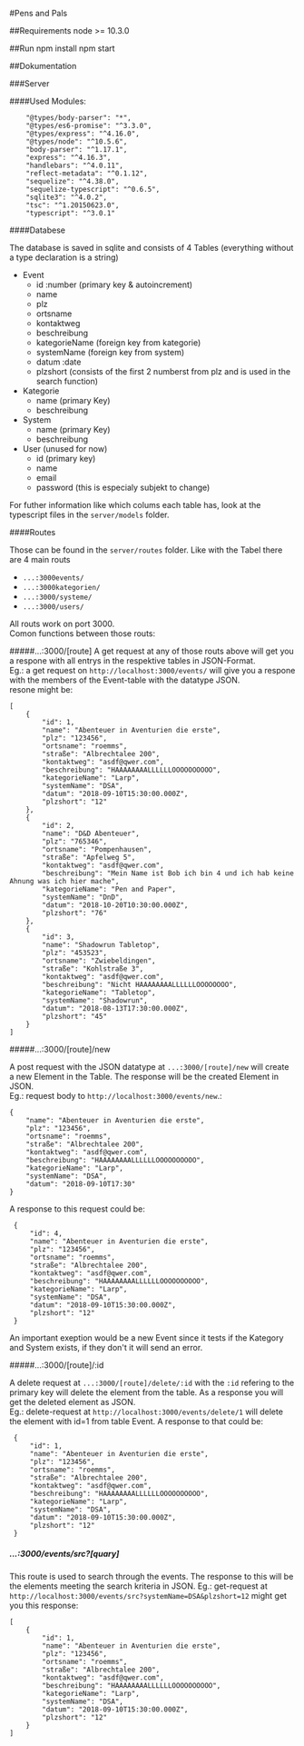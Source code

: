 #Pens and Pals

##Requirements
    node >= 10.3.0

##Run
    npm install
    npm start
    
##Dokumentation

###Server

####Used Modules:

        "@types/body-parser": "*",
        "@types/es6-promise": "^3.3.0",
        "@types/express": "^4.16.0",
        "@types/node": "^10.5.6",
        "body-parser": "^1.17.1",
        "express": "^4.16.3",
        "handlebars": "^4.0.11",
        "reflect-metadata": "^0.1.12",
        "sequelize": "^4.38.0",
        "sequelize-typescript": "^0.6.5",
        "sqlite3": "^4.0.2",
        "tsc": "^1.20150623.0",
        "typescript": "^3.0.1"

####Databese

The database is saved in sqlite and consists of 4 Tables (everything without a type declaration is a string)

- Event  
    - id :number (primary key & autoincrement)
    - name
    - plz
    - ortsname
    - kontaktweg
    - beschreibung
    - kategorieName (foreign key from kategorie)
    - systemName (foreign key from system)
    - datum :date
    - plzshort (consists of the first 2 numberst from plz and is used in the search function)
- Kategorie  
    - name (primary Key)
    - beschreibung
- System  
    - name (primary Key)
    - beschreibung
- User (unused for now)
    - id (primary key)
    - name
    - email
    - password (this is especialy subjekt to change)

For futher information like which colums each table has, look at the typescript files in the `server/models` folder.

####Routes

Those can be found in the `server/routes` folder. Like with the Tabel there are 4 main routs

- `...:3000events/`
- `...:3000kategorien/`
- `...:3000/systeme/`
- `...:3000/users/`

All routs work on port 3000.  
Comon functions between those routs:

#####...:3000/[route]
A get request at any of those routs above will get you a respone with all entrys in the respektive tables in JSON-Format.  
Eg.: a get request on `http://localhost:3000/events/` will give you a respone with the members of the Event-table with the datatype JSON.  
     resone might be:

    [
        {
            "id": 1,
            "name": "Abenteuer in Aventurien die erste",
            "plz": "123456",
            "ortsname": "roemms",
            "straße": "Albrechtalee 200",
            "kontaktweg": "asdf@qwer.com",
            "beschreibung": "HAAAAAAAALLLLLLOOOOOOOOOO",
            "kategorieName": "Larp",
            "systemName": "DSA",
            "datum": "2018-09-10T15:30:00.000Z",
            "plzshort": "12"
        },
        {
            "id": 2,
            "name": "D&D Abenteuer",
            "plz": "765346",
            "ortsname": "Pompenhausen",
            "straße": "Apfelweg 5",
            "kontaktweg": "asdf@qwer.com",
            "beschreibung": "Mein Name ist Bob ich bin 4 und ich hab keine Ahnung was ich hier mache",
            "kategorieName": "Pen and Paper",
            "systemName": "DnD",
            "datum": "2018-10-20T10:30:00.000Z",
            "plzshort": "76"
        },
        {
            "id": 3,
            "name": "Shadowrun Tabletop",
            "plz": "453523",
            "ortsname": "Zwiebeldingen",
            "straße": "Kohlstraße 3",
            "kontaktweg": "asdf@qwer.com",
            "beschreibung": "Nicht HAAAAAAAALLLLLLOOOOOOOO",
            "kategorieName": "Tabletop",
            "systemName": "Shadowrun",
            "datum": "2018-08-13T17:30:00.000Z",
            "plzshort": "45"
        }
    ]
    

#####...:3000/[route]/new

A post request with the JSON datatype at `...:3000/[route]/new` will create a new Element in the Table. The response will be the created Element in JSON.  
Eg.: request body to `http://localhost:3000/events/new`.:

    {
    	"name": "Abenteuer in Aventurien die erste",
    	"plz": "123456",
    	"ortsname": "roemms",
    	"straße": "Albrechtalee 200",
    	"kontaktweg": "asdf@qwer.com",
    	"beschreibung": "HAAAAAAAALLLLLLOOOOOOOOOO",
    	"kategorieName": "Larp",
    	"systemName": "DSA",
    	"datum": "2018-09-10T17:30"
    }
    
A response to this request could be:

     {
         "id": 4,
         "name": "Abenteuer in Aventurien die erste",
         "plz": "123456",
         "ortsname": "roemms",
         "straße": "Albrechtalee 200",
         "kontaktweg": "asdf@qwer.com",
         "beschreibung": "HAAAAAAAALLLLLLOOOOOOOOOO",
         "kategorieName": "Larp",
         "systemName": "DSA",
         "datum": "2018-09-10T15:30:00.000Z",
         "plzshort": "12"
     }
     
     
An important exeption would be a new Event since it tests if the Kategory and System exists, if they don't it will send an error.


#####...:3000/[route]/:id

A delete request at `...:3000/[route]/delete/:id` with the `:id` refering to the primary key will delete the element from the table. As a response you will get the deleted element as JSON.  
Eg.: delete-request at `http://localhost:3000/events/delete/1` will delete the element with id=1 from table Event.
A response to that could be:  

     {
         "id": 1,
         "name": "Abenteuer in Aventurien die erste",
         "plz": "123456",
         "ortsname": "roemms",
         "straße": "Albrechtalee 200",
         "kontaktweg": "asdf@qwer.com",
         "beschreibung": "HAAAAAAAALLLLLLOOOOOOOOOO",
         "kategorieName": "Larp",
         "systemName": "DSA",
         "datum": "2018-09-10T15:30:00.000Z",
         "plzshort": "12"
     }


##### ...:3000/events/src?[quary]

This route is used to search through the events. The response to this will be the elements meeting the search kriteria in JSON.
Eg.: get-request at `http://localhost:3000/events/src?systemName=DSA&plzshort=12` might get you this response:

    [
        {
            "id": 1,
            "name": "Abenteuer in Aventurien die erste",
            "plz": "123456",
            "ortsname": "roemms",
            "straße": "Albrechtalee 200",
            "kontaktweg": "asdf@qwer.com",
            "beschreibung": "HAAAAAAAALLLLLLOOOOOOOOOO",
            "kategorieName": "Larp",
            "systemName": "DSA",
            "datum": "2018-09-10T15:30:00.000Z",
            "plzshort": "12"
        }
    ]
    
